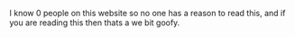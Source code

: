 I know 0 people on this website so no one has a reason to read  this, and if you are reading this then thats a we bit goofy.
